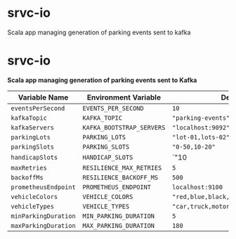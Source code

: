 # srvc-io

Scala app managing generation of parking events sent to kafka

# srvc-io

**Scala app managing generation of parking events sent to Kafka**

| Variable Name         | Environment Variable       | Default Value                                       | Type          |
|-----------------------|----------------------------|-----------------------------------------------------|---------------|
| `eventsPerSecond`     | `EVENTS_PER_SECOND`        | `10`                                                | `Int`         |
| `kafkaTopic`          | `KAFKA_TOPIC`              | `"parking-events"`                                  | `String`      |
| `kafkaServers`        | `KAFKA_BOOTSTRAP_SERVERS`  | `"localhost:9092"`                                  | `String`      |
| `parkingLots`         | `PARKING_LOTS`             | `"lot-01,lots-02"`                                  | `Seq[String]` |
| `parkingSlots`        | `PARKING_SLOTS`            | `"0-50,10-20"`                                      | `Seq[String]` |
| `handicapSlots`       | `HANDICAP_SLOTS`           | `"10|11,10-20"`                                     | `Seq[String]` |
| `maxRetries`          | `RESILIENCE_MAX_RETRIES`   | `5`                                                 | `Int`         |
| `backoffMs`           | `RESILIENCE_BACKOFF_MS`    | `500`                                               | `Long`        |
| `prometheusEndpoint`  | `PROMETHEUS_ENDPOINT`      | `localhost:9100`                                    | `String`         |
| `vehicleColors`       | `VEHICLE_COLORS`           | `"red,blue,black,white,gray,silver,green"`          | `Seq[String]` |
| `vehicleTypes`        | `VEHICLE_TYPES`            | `"car,truck,motorcycle,van"`                        | `Seq[String]` |
| `minParkingDuration`  | `MIN_PARKING_DURATION`     | `5`                                                 | `Int`         |
| `maxParkingDuration`  | `MAX_PARKING_DURATION`     | `180`                                               | `Int`         |
